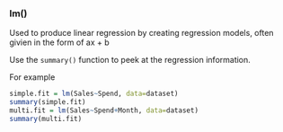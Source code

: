 ### lm()

Used to produce linear regression by creating regression models, often givien in the form of ax + b

Use the `summary()` function to peek at the regression information.

For example

```R
simple.fit = lm(Sales~Spend, data=dataset)
summary(simple.fit)
multi.fit = lm(Sales~Spend+Month, data=dataset)
summary(multi.fit)
```

